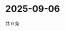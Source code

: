 # 2025-09-06

共 0 条

<!-- BEGIN ZHIHUVIDEO -->
<!-- 最后更新时间 Sat Sep 06 2025 17:09:58 GMT+0800 (China Standard Time) -->

<!-- END ZHIHUVIDEO -->
